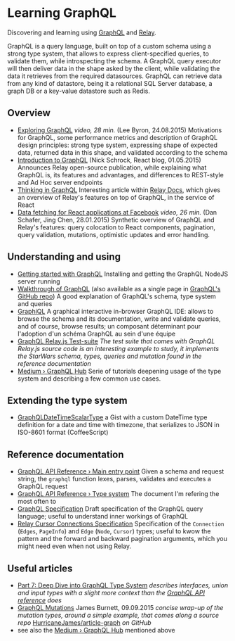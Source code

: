 # Learning GraphQL

Discovering and learning using [GraphQL](http://graphql.org) and [Relay](https://facebook.github.io/relay/).

GraphQL is a query language, built on top of a custom schema using a strong type system, that allows to express client-specified queries, to validate them, while introspecting the schema. A GraphQL query executor will then deliver data in the shape asked by the client, while validating the data it retrieves from the required datasources. GraphQL can retrieve data from any kind of datastore, being it a relational SQL Server database, a graph DB or a key-value datastore such as Redis.

## Overview

* [Exploring GraphQL](https://www.youtube.com/watch?v=cr4QB3j8qFc) _video, 28 min._ (Lee Byron, 24.08.2015) Motivations for GraphQL, some performance metrics and description of GraphQL design principles: strong type system, expressing shape of expected data, returned data in this shape, and validated according to the schema
* [Introduction to GraphQL](https://facebook.github.io/react/blog/2015/05/01/graphql-introduction.html) (Nick Schrock, React blog, 01.05.2015) Announces Relay open-source publication, while explaining what GraphQL is, its features and advantages, and differences to REST-style and Ad Hoc server endpoints
* [Thinking in GraphQL](https://facebook.github.io/relay/docs/thinking-in-graphql.html) Interesting article within [Relay Docs](https://facebook.github.io/relay/), which gives an overview of Relay's features on top of GraphQL, in the service of React
* [Data fetching for React applications at Facebook](https://youtu.be/9sc8Pyc51uU) _video, 26 min._ (Dan Schafer, Jing Chen, 28.01.2015) Synthetic overview of GraphQL and Relay's features: query colocation to React components, pagination, query validation, mutations, optimistic updates and error handling.

## Understanding and using

* [Getting started with GraphQL](http://graphql.org/docs/getting-started/) Installing and getting the GraphQL NodeJS server running
* [Walkthrough of GraphQL](http://graphql.org/docs/intro/) (also available as a single page in [GraphQL's GitHub repo](https://github.com/facebook/graphql)) A good explanation of GraphQL's schema, type system and queries
* [GraphiQL](https://github.com/graphql/graphiql) A graphical interactive in-browser GraphQL IDE: allows to browse the schema and its documentation, write and validate queries, and of course, browse results; un composant déterminant pour l'adoption d'un schéma GraphQL au sein d'une équipe
* [GraphQL Relay.js Test-suite](https://github.com/graphql/graphql-relay-js/tree/master/src/__tests__) _The test suite that comes with GraphQL Relay.js source code is an interesting example to study, it implements the StarWars schema, types, queries and mutation found in the reference documentation_
* [Medium › GraphQL Hub](https://medium.com/the-graphqlhub) Serie of tutorials deepening usage of the type system and describing a few common use cases.
 
## Extending the type system

* [GraphQLDateTimeScalarType](https://gist.github.com/olange/f6c57d3ca577955fc3a51aa62f88c948) a Gist with a custom DateTime type definition for a date and time with timezone, that serializes to JSON in ISO-8601 format (CoffeeScript)

## Reference documentation

* [GraphQL API Reference › Main entry point](http://graphql.org/docs/api-reference-graphql/) Given a schema and request string, the `graphql` function lexes, parses, validates and executes a GraphQL request
* [GraphQL API Reference › Type system](http://graphql.org/docs/api-reference-type-system/) The document I'm refering the most often to
* [GraphQL Specification](http://facebook.github.io/graphql/) Draft specification of the GraphQL query language; useful to understand inner workings of GraphQL
* [Relay Cursor Connections Specification](https://facebook.github.io/relay/graphql/connections.htm) Specification of the `Connection` (`Edges`, `PageInfo`) and `Edge` (`Node`, `Cursor`) types; useful to kwow the pattern and the forward and backward pagination arguments, which you might need even when not using Relay.

## Useful articles

* [Part 7: Deep Dive into GraphQL Type System](https://github.com/mugli/learning-graphql/blob/master/7.%20Deep%20Dive%20into%20GraphQL%20Type%20System.md#graphqlinterfacetype) _describes interfaces, union and input types with a slight more context than the [GraphQL API reference](http://graphql.org/docs/api-reference-type-system/) does_
* [GraphQL Mutations](https://medium.com/@HurricaneJames/graphql-mutations-fb3ad5ae73c4#.qm2wjddzr) James Burnett, 09.09.2015 _concise wrap-up of the mutation types, around a simple example, that comes along a source repo_ [HurricaneJames/article-graph](https://github.com/HurricaneJames/article-graph) _on GitHub_
* see also the [Medium › GraphQL Hub](https://medium.com/the-graphqlhub) mentioned above
